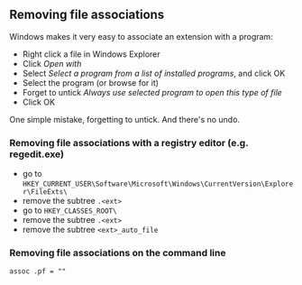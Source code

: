 ## Removing file associations

Windows makes it very easy to associate an extension with a program:

* Right click a file in Windows Explorer
* Click *Open with*
* Select *Select a program from a list of installed programs*, and click OK
* Select the program (or browse for it)
* Forget to untick *Always use selected program to open this type of file*
* Click OK

One simple mistake, forgetting to untick. And there's no undo.

### Removing file associations with a registry editor (e.g. regedit.exe)

* go to `HKEY_CURRENT_USER\Software\Microsoft\Windows\CurrentVersion\Explorer\FileExts\`
* remove the subtree `.<ext>`
* go to `HKEY_CLASSES_ROOT\`
* remove the subtree `.<ext>`
* remove the subtree `<ext>_auto_file`

### Removing file associations on the command line
```
assoc .pf = ""
```